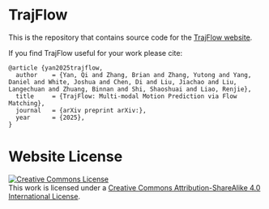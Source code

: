 # TrajFlow

This is the repository that contains source code for the [TrajFlow website]().

If you find TrajFlow useful for your work please cite:
```
@article {yan2025trajflow,
  author    = {Yan, Qi and Zhang, Brian and Zhang, Yutong and Yang, Daniel and White, Joshua and Chen, Di and Liu, Jiachao and Liu, Langechuan and Zhuang, Binnan and Shi, Shaoshuai and Liao, Renjie},
  title     = {TrajFlow: Multi-modal Motion Prediction via Flow Matching},
  journal   = {arXiv preprint arXiv:},
  year      = {2025},
}
```

# Website License
<a rel="license" href="http://creativecommons.org/licenses/by-sa/4.0/"><img alt="Creative Commons License" style="border-width:0" src="https://i.creativecommons.org/l/by-sa/4.0/88x31.png" /></a><br />This work is licensed under a <a rel="license" href="http://creativecommons.org/licenses/by-sa/4.0/">Creative Commons Attribution-ShareAlike 4.0 International License</a>.

